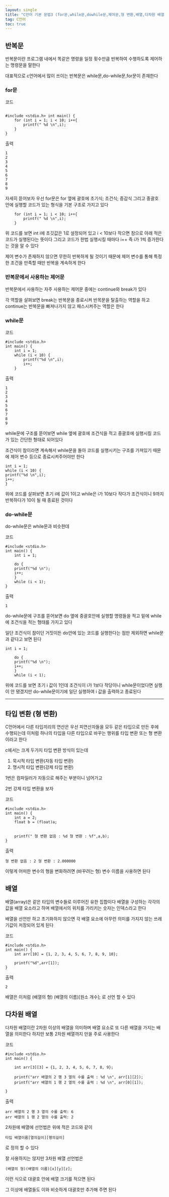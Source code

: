 ```yaml
---
layout: single
title: "C언어 기본 문법3 (for문,while문,dowhile문,제어문,형 변환,배열,다차원 배열)"
tag: C언어
toc: true
---
```


## 반복문 

반복문이란 프로그램 내에서 똑같은 명령을 일정 횟수만큼 반복하여 수행하도록 제어하는 명령문을 말한다

대표적으로 c언어에서 많이 쓰이는 반복문은 while문,do-while문,for문이 존재한다

### for문

코드 

~~~

#include <stdio.h> int main() {
    for (int i = 1; i < 10; i++{
        printf(" %d \n",i);
    }
}
~~~

출력

~~~
1
2
3
4
5
6
7
8
9
~~~

자세히 뜯어보자 우선 for문은 for 옆에 괄호에 초기식; 조건식; 증감식 그리고 중괄호 안에 실행할 코드가 있는 형식을 기본 구조로 가지고 있다

~~~
    for (int i = 1; i < 10; i++{
        printf(" %d \n",i);
    }
~~~
위 코드를 보면
int i에 초깃값은 1로 설정되어 있고 i < 10보다 작으면 참으로 아래 적은 코드가 실행된다는 뜻이다 그리고 코드가 한법 실행시킬 때마다 i++ 즉 i가 1씩 증가한다는 것을 알 수 있다

제어 변수가 존재하지 않으면 무한히 반복하게 될 것이기 때문에 제어 변수를 통해 특정한 조건을 만족할 때만 반복을 계속하게 한다

### 반복문에서 사용하는 제어문

반복문에서 사용하는 자주 사용하는 제어문 중에는 continue와 break가 있다

각 역할을 살펴보면 break는 
반복문을 종료시켜 반목문을 탈출하는 역할을 하고 continue는 반복문을 빠져나가지 않고 패스시켜주는 역할은 한다

### while문 

코드 

~~~
#include <stdio.h> 
int main() {
    int i = 1;
    while (i < 10) {
        printf("%d \n",i);
        i++;
    }
~~~

출력
~~~
1
2
3
4
5
6
7
8
9
~~~
while문에 구조를 뜯어보면 while 옆에 괄호에 조건식을 적고 중괄호에 실행시킬 코드가 있는 간단한 형태로 되어있다

조건식이 참이라면 계속해서 while문을 돌아
코드를 실행시키는 구조를 가져있기 때문에
제어 변수 등으로 종료시켜주어야만 한다

~~~
int i = 1;
while (i < 10) {
printf("%d \n",i);
i++;
}
~~~

위에 코드를 살펴보면 초기 i에 값이 1이고
while은 i가 10보다 작다가 조건식이니
9까지 반복하다가 10이 될 때 종료된 것이다

### do-while문

do-while문은 while문과 비슷한데

코드

~~~
#include <stdio.h> 
int main() {
    int i = 1;

    do {
    printf("%d \n"); 
    i++;
    } 
    while (i < 1);
}
~~~

출력

~~~
1
~~~

do-while문에 구조를 뜯어보면
do 옆에 중괄호안에 실행할 명령들을 적고
밑에 while에 조건식을 적는 형태를 가지고 있다 

일단 조건식이 참이던 거짓이든 do안에 있는 코드를 실행한다는 점만 제외하면 while문과 같다고 보면 된다

~~~
int i = 1;

    do {
    printf("%d \n"); 
    i++;
    } 
    while (i < 1);
~~~

위에 코드를 보면 초기 i 값이 1인데 조건식이 i가 1보다 작당이니 while문이었다면 실행이 안 됐겠지만 do-while문이기에 일단 실행하여 i 값을 출력하고 종료된다

---
## 타입 변환 (형 변환)

C언어에서 다른 타입끼리의 연산은 우선 피연산자들을 모두 같은 타입으로 만든 후에 수행되는데 이처럼 하나의 타입을 다른 타입으로 바꾸는 행위를 타입 변환 또는 형 변환이라고 한다

c에서는 크게 두가지 타입 변환 방식이 있는데 
1. 묵시적 타입 변환(자동 타입 변환)
2. 명시적 타입 변환(강제 타입 변환)

1번은 컴파일러가 자동으로 해주는 부분이니 넘어가고

2번 강제 타입 변환을 보자

코드
~~~
#include <stdio.h> 
int main() {
    int a = 2; 
    float b = (float)a;

    
    printf(" 형 변환 없음 : %d 형 변환 : %f",a,b);
}
~~~

출력

~~~
형 변환 없음 : 2 형 변환 : 2.000000
~~~

이렇게 어떠한 변수의 형을 변화하려면 
(바꾸려는 형) 변수 이름을 사용하면 된다

## 배열
배열(array)은 같은 타입의 변수들로 이루어진 유한 집합이다 
배열을 구성하는 각각의 값을 배열 요소라고 하며 배열에서의 위치를 가리키는 숫자는 인덱스라고 한다

배열을 선언만 하고 초기화하지 않으면 각 배열 요소에 아무런 의미를 가지지 않는 쓰레기값이 저장되어 있게 된다

코드

~~~
#include <stdio.h> 
int main() {
    int arr[10] = {1, 2, 3, 4, 5, 6, 7, 8, 9, 10};

    printf("%d",arr[1]);
}
~~~

출력

~~~
2
~~~

배열은 이처럼 (배열의 형) (배열의 이름)[원소 개수];
로 선언 할 수 있다

## 다차원 배열

다차원 배열이란 2차원 이상의 배열을 의미하며 배열 요소로 또 다른 배열을 가지는 배열을 의미한다 하지만 보통 2차원 배열까지 만을 주로 사용한다

코드

~~~
#include <stdio.h> 
int main() {

    int arr[3][3] = {1, 2, 3, 4, 5, 6, 7, 8, 9};

    printf("arr 배열의 2 행 3 열의 수를 출력 : %d \n", arr[1][2]); 
    printf("arr 배열의 1 행 2 열의 수를 출력 : %d \n", arr[0][1]);

}
~~~

출력

~~~
arr 배열의 2 행 3 열의 수를 출력: 6
arr 배열의 1 행 2 열의 수를 출력: 2
~~~

2차원에 배열에 선언법은 위에 적은 코드와 같이 
~~~
타입 배열이름[열의길이][행의길이]
~~~
로 정의 할 수 있다

잘 사용하지는 않지만 3차원 배열 선언법은

~~~
(배열의 형)(배열의 이름)[x][y][z];
~~~
이런 식으로 대괄호 안에 배열 크기를 적으면 된다

그 이상에 배열들도 이와 비슷하게 대괄호만 추가해 주면 된다
